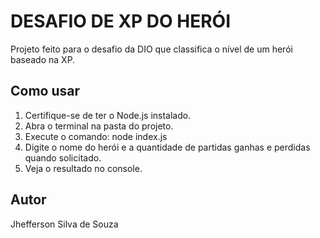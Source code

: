 # DESAFIO DE XP DO HERÓI #

Projeto feito para o desafio da DIO que classifica o nível de um herói baseado na XP.

## Como usar

1. Certifique-se de ter o Node.js instalado.
2. Abra o terminal na pasta do projeto.
3. Execute o comando: node index.js
4. Digite o nome do herói e a quantidade de partidas ganhas e perdidas quando solicitado.
5. Veja o resultado no console.

## Autor

Jhefferson Silva de Souza
